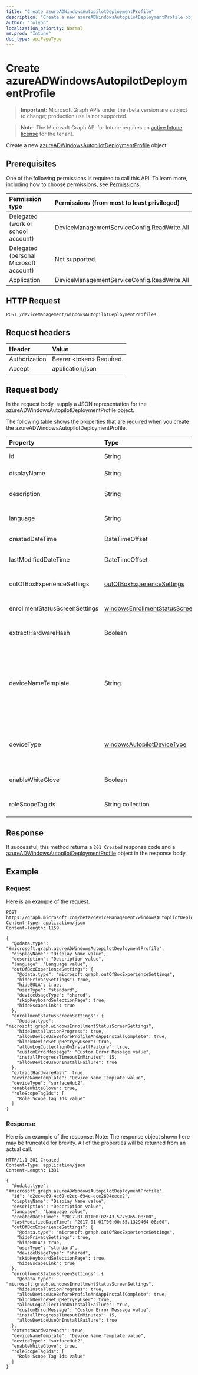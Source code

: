 ```yaml
---
title: "Create azureADWindowsAutopilotDeploymentProfile"
description: "Create a new azureADWindowsAutopilotDeploymentProfile object."
author: "rolyon"
localization_priority: Normal
ms.prod: "Intune"
doc_type: apiPageType
---
```


# Create azureADWindowsAutopilotDeploymentProfile

> **Important:** Microsoft Graph APIs under the /beta version are subject to change; production use is not supported.

> **Note:** The Microsoft Graph API for Intune requires an [active Intune license](https://go.microsoft.com/fwlink/?linkid=839381) for the tenant.

Create a new [azureADWindowsAutopilotDeploymentProfile](../resources/intune-enrollment-azureadwindowsautopilotdeploymentprofile.md) object.

## Prerequisites
One of the following permissions is required to call this API. To learn more, including how to choose permissions, see [Permissions](/graph/permissions-reference.md).

|Permission type|Permissions (from most to least privileged)|
|:---|:---|
|Delegated (work or school account)|DeviceManagementServiceConfig.ReadWrite.All|
|Delegated (personal Microsoft account)|Not supported.|
|Application|DeviceManagementServiceConfig.ReadWrite.All|

## HTTP Request
<!-- {
  "blockType": "ignored"
}
-->
``` http
POST /deviceManagement/windowsAutopilotDeploymentProfiles
```

## Request headers
|Header|Value|
|:---|:---|
|Authorization|Bearer &lt;token&gt; Required.|
|Accept|application/json|

## Request body
In the request body, supply a JSON representation for the azureADWindowsAutopilotDeploymentProfile object.

The following table shows the properties that are required when you create the azureADWindowsAutopilotDeploymentProfile.

|Property|Type|Description|
|:---|:---|:---|
|id|String|Profile Key Inherited from [windowsAutopilotDeploymentProfile](../resources/intune-shared-windowsautopilotdeploymentprofile.md)|
|displayName|String|Name of the profile Inherited from [windowsAutopilotDeploymentProfile](../resources/intune-shared-windowsautopilotdeploymentprofile.md)|
|description|String|Description of the profile Inherited from [windowsAutopilotDeploymentProfile](../resources/intune-shared-windowsautopilotdeploymentprofile.md)|
|language|String|Language configured on the device Inherited from [windowsAutopilotDeploymentProfile](../resources/intune-shared-windowsautopilotdeploymentprofile.md)|
|createdDateTime|DateTimeOffset|Profile creation time Inherited from [windowsAutopilotDeploymentProfile](../resources/intune-shared-windowsautopilotdeploymentprofile.md)|
|lastModifiedDateTime|DateTimeOffset|Profile last modified time Inherited from [windowsAutopilotDeploymentProfile](../resources/intune-shared-windowsautopilotdeploymentprofile.md)|
|outOfBoxExperienceSettings|[outOfBoxExperienceSettings](../resources/intune-enrollment-outofboxexperiencesettings.md)|Out of box experience setting Inherited from [windowsAutopilotDeploymentProfile](../resources/intune-shared-windowsautopilotdeploymentprofile.md)|
|enrollmentStatusScreenSettings|[windowsEnrollmentStatusScreenSettings](../resources/intune-enrollment-windowsenrollmentstatusscreensettings.md)|Enrollment status screen setting Inherited from [windowsAutopilotDeploymentProfile](../resources/intune-shared-windowsautopilotdeploymentprofile.md)|
|extractHardwareHash|Boolean|HardwareHash Extraction for the profile Inherited from [windowsAutopilotDeploymentProfile](../resources/intune-shared-windowsautopilotdeploymentprofile.md)|
|deviceNameTemplate|String|The template used to name the AutoPilot Device. This can be a custom text and can also contain either the serial number of the device, or a randomly generated number. The total length of the text generated by the template can be no more than 15 characters. Inherited from [windowsAutopilotDeploymentProfile](../resources/intune-shared-windowsautopilotdeploymentprofile.md)|
|deviceType|[windowsAutopilotDeviceType](../resources/intune-enrollment-windowsautopilotdevicetype.md)|The AutoPilot device type that this profile is applicable to. Inherited from [windowsAutopilotDeploymentProfile](../resources/intune-shared-windowsautopilotdeploymentprofile.md). Possible values are: `windowsPc`, `surfaceHub2`.|
|enableWhiteGlove|Boolean|Enable Autopilot White Glove for the profile. Inherited from [windowsAutopilotDeploymentProfile](../resources/intune-shared-windowsautopilotdeploymentprofile.md)|
|roleScopeTagIds|String collection|Scope tags for the profile. Inherited from [windowsAutopilotDeploymentProfile](../resources/intune-shared-windowsautopilotdeploymentprofile.md)|



## Response
If successful, this method returns a `201 Created` response code and a [azureADWindowsAutopilotDeploymentProfile](../resources/intune-enrollment-azureadwindowsautopilotdeploymentprofile.md) object in the response body.

## Example

### Request
Here is an example of the request.
``` http
POST https://graph.microsoft.com/beta/deviceManagement/windowsAutopilotDeploymentProfiles
Content-type: application/json
Content-length: 1159

{
  "@odata.type": "#microsoft.graph.azureADWindowsAutopilotDeploymentProfile",
  "displayName": "Display Name value",
  "description": "Description value",
  "language": "Language value",
  "outOfBoxExperienceSettings": {
    "@odata.type": "microsoft.graph.outOfBoxExperienceSettings",
    "hidePrivacySettings": true,
    "hideEULA": true,
    "userType": "standard",
    "deviceUsageType": "shared",
    "skipKeyboardSelectionPage": true,
    "hideEscapeLink": true
  },
  "enrollmentStatusScreenSettings": {
    "@odata.type": "microsoft.graph.windowsEnrollmentStatusScreenSettings",
    "hideInstallationProgress": true,
    "allowDeviceUseBeforeProfileAndAppInstallComplete": true,
    "blockDeviceSetupRetryByUser": true,
    "allowLogCollectionOnInstallFailure": true,
    "customErrorMessage": "Custom Error Message value",
    "installProgressTimeoutInMinutes": 15,
    "allowDeviceUseOnInstallFailure": true
  },
  "extractHardwareHash": true,
  "deviceNameTemplate": "Device Name Template value",
  "deviceType": "surfaceHub2",
  "enableWhiteGlove": true,
  "roleScopeTagIds": [
    "Role Scope Tag Ids value"
  ]
}
```

### Response
Here is an example of the response. Note: The response object shown here may be truncated for brevity. All of the properties will be returned from an actual call.
``` http
HTTP/1.1 201 Created
Content-Type: application/json
Content-Length: 1331

{
  "@odata.type": "#microsoft.graph.azureADWindowsAutopilotDeploymentProfile",
  "id": "e2ec4e69-4e69-e2ec-694e-ece2694eece2",
  "displayName": "Display Name value",
  "description": "Description value",
  "language": "Language value",
  "createdDateTime": "2017-01-01T00:02:43.5775965-08:00",
  "lastModifiedDateTime": "2017-01-01T00:00:35.1329464-08:00",
  "outOfBoxExperienceSettings": {
    "@odata.type": "microsoft.graph.outOfBoxExperienceSettings",
    "hidePrivacySettings": true,
    "hideEULA": true,
    "userType": "standard",
    "deviceUsageType": "shared",
    "skipKeyboardSelectionPage": true,
    "hideEscapeLink": true
  },
  "enrollmentStatusScreenSettings": {
    "@odata.type": "microsoft.graph.windowsEnrollmentStatusScreenSettings",
    "hideInstallationProgress": true,
    "allowDeviceUseBeforeProfileAndAppInstallComplete": true,
    "blockDeviceSetupRetryByUser": true,
    "allowLogCollectionOnInstallFailure": true,
    "customErrorMessage": "Custom Error Message value",
    "installProgressTimeoutInMinutes": 15,
    "allowDeviceUseOnInstallFailure": true
  },
  "extractHardwareHash": true,
  "deviceNameTemplate": "Device Name Template value",
  "deviceType": "surfaceHub2",
  "enableWhiteGlove": true,
  "roleScopeTagIds": [
    "Role Scope Tag Ids value"
  ]
}
```





